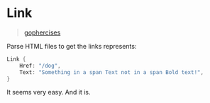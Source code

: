 # Link

> [gophercises](https://github.com/gophercises/link)

Parse HTML files to get the links represents:

```go
Link {
    Href: "/dog",
    Text: "Something in a span Text not in a span Bold text!",
}
```

It seems very easy. And it is.
